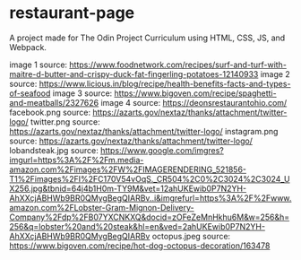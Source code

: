 # restaurant-page

A project made for The Odin Project Curriculum using HTML, CSS, JS, and Webpack.


image 1 source: https://www.foodnetwork.com/recipes/surf-and-turf-with-maitre-d-butter-and-crispy-duck-fat-fingerling-potatoes-12140933
image 2 source: https://www.licious.in/blog/recipe/health-benefits-facts-and-types-of-seafood
image 3 source: https://www.bigoven.com/recipe/spaghetti-and-meatballs/2327626
image 4 source: https://deonsrestaurantohio.com/
facebook.png source: https://azarts.gov/nextaz/thanks/attachment/twitter-logo/
twitter.png source: https://azarts.gov/nextaz/thanks/attachment/twitter-logo/
instagram.png source: https://azarts.gov/nextaz/thanks/attachment/twitter-logo/
lobandsteak.jpg source: https://www.google.com/imgres?imgurl=https%3A%2F%2Fm.media-amazon.com%2Fimages%2FW%2FIMAGERENDERING_521856-T1%2Fimages%2FI%2FC170V54vOqS._CR504%2C0%2C3024%2C3024_UX256.jpg&tbnid=64j4b1H0m-TY9M&vet=12ahUKEwib0P7N2YH-AhXXcjABHWb9BR0QMygBegQIARBv..i&imgrefurl=https%3A%2F%2Fwww.amazon.com%2FLobster-Gram-Mignon-Delivery-Company%2Fdp%2FB07YXCNKXQ&docid=zOFeZeMnHkhu6M&w=256&h=256&q=lobster%20and%20steak&hl=en&ved=2ahUKEwib0P7N2YH-AhXXcjABHWb9BR0QMygBegQIARBv
octopus.jpeg source: https://www.bigoven.com/recipe/hot-dog-octopus-decoration/163478